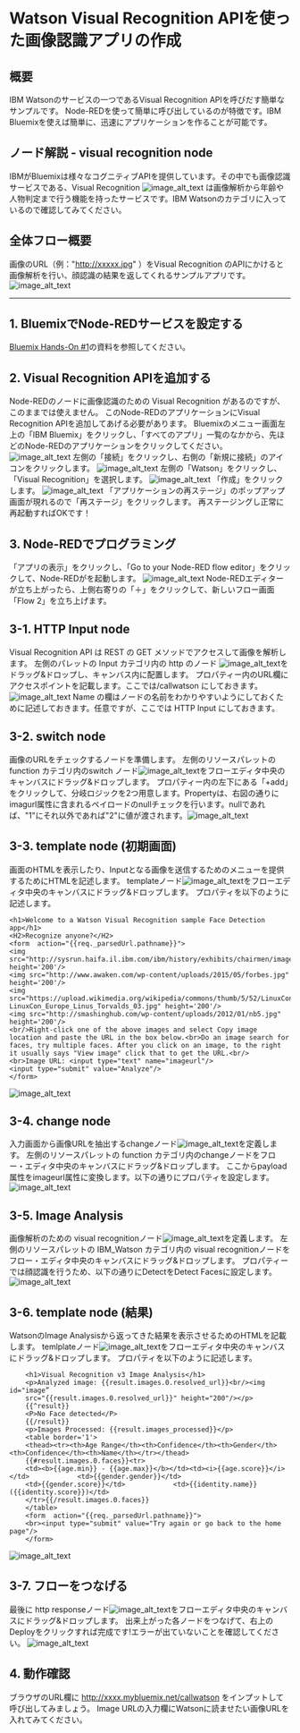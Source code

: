 # Watson Visual Recognition APIを使った画像認識アプリの作成

## 概要
IBM Watsonのサービスの一つであるVisual Recognition APIを呼びだす簡単なサンプルです。
Node-REDを使って簡単に呼び出しているのが特徴です。IBM Bluemixを使えば簡単に、迅速にアプリケーションを作ることが可能です。

## ノード解説 - visual recognition node
IBMがBluemixは様々なコグニティブAPIを提供しています。その中でも画像認識サービスである、Visual Recognition ![image_alt_text](images/visualrecognition_node.png) は画像解析から年齢や人物判定まで行う機能を持ったサービスです。IBM Watsonのカテゴリに入っているので確認してみてください。

## 全体フロー概要
画像のURL（例："http://xxxxx.jpg" ）をVisual Recognition のAPIにかけると画像解析を行い、顔認識の結果を返してくれるサンプルアプリです。
![image_alt_text](images/node_overall.png)
***
## 1. BluemixでNode-REDサービスを設定する
[Bluemix Hands-On #1](https://github.com/kifumi/visualrecognition_nodered/blob/master/20161210_2.pdf "Bluemix Hands-On #1")の資料を参照してください。

## 2. Visual Recognition APIを追加する
Node-REDのノードに画像認識のための Visual Recognition があるのですが、このままでは使えません。 このNode-REDのアプリケーションにVisual Recognition APIを追加してあげる必要があります。
Bluemixのメニュー画面左上の「IBM Bluemix」をクリックし、「すべてのアプリ」一覧のなかから、先ほどのNode-REDのアプリケーションをクリックしてください。 
![image_alt_text](images/bluemix_apl.png) 
左側の「接続」をクリックし、右側の「新規に接続」のアイコンをクリックします。
![image_alt_text](images/bluemix_api.png) 
左側の「Watson」をクリックし、「Visual Recognition」を選択します。
![image_alt_text](images/bluemix_api2.png) 
「作成」をクリックします。
![image_alt_text](images/visualrecognition_api.png) 
「アプリケーションの再ステージ」のポップアップ画面が現れるので「再ステージ」をクリックします。
再ステージングし正常に再起動すればOKです！

## 3. Node-REDでプログラミング
「アプリの表示」をクリックし、「Go to your Node-RED flow editor」をクリックして、Node-REDがを起動します。
![image_alt_text](images/show_your_apl.png)
Node-REDエディターが立ち上がったら、上側右寄りの「＋」をクリックして、新しいフロー画面「Flow 2」を立ち上げます。

## 3-1. HTTP Input node
Visual Recognition API は REST の GET メソッドでアクセスして画像を解析します。
左側のパレットの Input カテゴリ内の http のノード ![image_alt_text](images/http_node.png)をドラッグ&ドロップし、キャンバス内に配置します。 
プロパティー内のURL欄にアクセスポイントを記載します。ここでは/callwatson にしておきます。![image_alt_text](images/edit_http_node.png)
Name の欄はノードの名前をわかりやすいようにしておくために記述しておきます。任意ですが、ここでは HTTP Input にしておきます。

## 3-2. switch node
画像のURLをチェックするノードを準備します。 
左側のリソースパレットの function カテゴリ内のswitch ノード![image_alt_text](images/switch_node.png)をフローエディタ中央のキャンバスにドラッグ&ドロップします。
プロパティー内の左下にある「+add」をクリックして、分岐ロジックを2つ用意します。Propertyは、右図の通りに imagurl属性に含まれるペイロードのnullチェックを行います。nullであれば、"1"にそれ以外であれば"2"に値が渡されます。![image_alt_text](images/edit_switch_node.png)

## 3-3. template node (初期画面)
画面のHTMLを表示したり、Inputとなる画像を送信するためのメニューを提供するためにHTMLを記述します。 
templateノード![image_alt_text](images/template_node.png)をフローエディタ中央のキャンバスにドラッグ&ドロップします。
プロパティを以下のように記述します。

    <h1>Welcome to a Watson Visual Recognition sample Face Detection app</h1>
    <H2>Recognize anyone?</H2>
    <form  action="{{req._parsedUrl.pathname}}">
    <img src="http://sysrun.haifa.il.ibm.com/ibm/history/exhibits/chairmen/images/watsonsr.jpg" height='200'/> 
    <img src="http://www.awaken.com/wp-content/uploads/2015/05/forbes.jpg" height='200'/>  
    <img src="https://upload.wikimedia.org/wikipedia/commons/thumb/5/52/LinuxCon_Europe_Linus_Torvalds_03.jpg/220px-LinuxCon_Europe_Linus_Torvalds_03.jpg" height='200'/>   
    <img src="http://smashinghub.com/wp-content/uploads/2012/01/nb5.jpg" height='200'/>     
    <br/>Right-click one of the above images and select Copy image location and paste the URL in the box below.<br>Do an image search for faces, try multiple faces. After you click on an image, to the right it usually says "View image" click that to get the URL.<br/>
    <br>Image URL: <input type="text" name="imageurl"/>   
    <input type="submit" value="Analyze"/>
    </form>
  
  ![image_alt_text](images/edit_template_node.png)

## 3-4. change node
入力画面から画像URLを抽出するchangeノード![image_alt_text](images/change_node.png)を定義します。
左側のリソースパレットの function カテゴリ内のchangeノードをフロー・エディタ中央のキャンバスにドラッグ&ドロップします。 
ここからpayload属性をimageurl属性に変換します。以下の通りにプロパティを設定します。 ![image_alt_text](images/edit_change_node.png)

## 3-5. Image Analysis
画像解析のための visual recognitionノード![image_alt_text](images/visualrecognition_node.png)を定義します。
左側のリソースパレットの IBM_Watson カテゴリ内の visual recognitionノードをフロー・エディタ中央のキャンバスにドラッグ&ドロップします。 
プロパティーでは顔認識を行うため、以下の通りにDetectをDetect Facesに設定します。![image_alt_text](images/edit_visualrecognition_node.png)

## 3-6. template node (結果)
WatsonのImage Analysisから返ってきた結果を表示させるためのHTMLを記載します。
temlplateノード![image_alt_text](images/template_node.png)をフローエディタ中央のキャンバスにドラッグ&ドロップします。
プロパティを以下のように記述します。

        <h1>Visual Recognition v3 Image Analysis</h1>    
        <p>Analyzed image: {{result.images.0.resolved_url}}<br/><img id="image” 
        src="{{result.images.0.resolved_url}}" height="200"/></p>    
        {{^result}}        
        <P>No Face detected</P>    
        {{/result}}    
        <p>Images Processed: {{result.images_processed}}</p>    
        <table border='1'>        
        <thead><tr><th>Age Range</th><th>Confidence</th><th>Gender</th><th>Confidence</th><th>Name</th></tr></thead>        
        {{#result.images.0.faces}}<tr>            
        <td><b>{{age.min}} - {{age.max}}</b></td><td><i>{{age.score}}</i></td>            <td>{{gender.gender}}</td>
        <td>{{gender.score}}</td>            <td>{{identity.name}} ({{identity.score}})</td>       
        </tr>{{/result.images.0.faces}}    
        </table>    
        <form  action="{{req._parsedUrl.pathname}}">        
        <br><input type="submit" value="Try again or go back to the home page"/>    
        </form>

![image_alt_text](images/edit_template_node2.png)

## 3-7. フローをつなげる
最後に http responseノード![image_alt_text](images/http_response_node.png)をフローエディタ中央のキャンバスにドラッグ&ドロップします。
出来上がった各ノードをつなげて、右上のDeployをクリックすれば完成です!エラーが出ていないことを確認してください。 
![image_alt_text](images/node_overall2.png)

## 4. 動作確認
ブラウザのURL欄に http://xxxx.mybluemix.net/callwatson をインプットして呼び出してみましょう。 
Image URLの入力欄にWatsonに読ませたい画像URLを入れてみてください。
